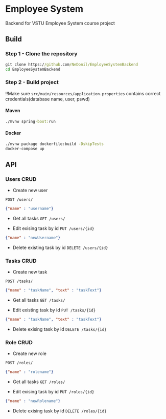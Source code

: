 # Employee System 
Backend for VSTU Employee System course project

## Build

### Step 1 - Clone the repository
```bat
git clone https://github.com/NeDonil/EmployeeSystemBackend
cd EmployeeSystemBackend
```

### Step 2 - Build project

‼️Make sure ```src/main/resources/application.properties``` contains correct credentials(database name, user, pswd)
#### Maven
```bat
./mvnw spring-boot:run
```

#### Docker
```bat
./mvnw package dockerfile:build -DskipTests
docker-compose up
```
## API

### Users CRUD

- Create new user 

`POST /users/`
```json
{"name" : "username"}
``` 

 - Get all tasks
`GET /users/`

- Edit exising task by id
`PUT /users/{id}` 
```json
{"name" : "newUsername"}
```

- Delete existing task by id
`DELETE /users/{id}`


### Tasks CRUD

- Create new task 

`POST /tasks/`
```json
{"name" : "taskName", "text" : "taskText"}
``` 

 - Get all tasks
`GET /tasks/`

- Edit existing task by id
`PUT /tasks/{id}` 
```json
{"name" : "taskName", "text" : "taskText"}
```

- Delete exising task by id
`DELETE /tasks/{id}`

### Role CRUD

- Create new role 

`POST /roles/`
```json
{"name" : "rolename"}
``` 

 - Get all tasks
`GET /roles/`

- Edit exising task by id
`PUT /roles/{id}` 
```json
{"name" : "newRolename"}
```

- Delete exising task by id
`DELETE /roles/{id}`

  


